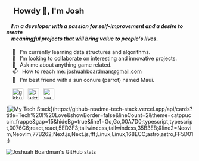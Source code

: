 ## &nbsp; &nbsp; Howdy 👋, I'm Josh

#### *&nbsp; &nbsp; I'm a developer with a passion for self-improvement and a desire to create* <br /> *&nbsp; &nbsp; meaningful projects that will bring value to people's lives.* <br />
&nbsp; &nbsp; 🌱 &nbsp; I’m currently learning data structures and algorithms. <br />
&nbsp; &nbsp; :telescope: &nbsp; I’m looking to collaborate on interesting and innovative projects. <br />
&nbsp; &nbsp; 💬 &nbsp; Ask me about anything game related.  <br />
&nbsp; &nbsp; 📫 &nbsp; How to reach me: joshuahboardman@gmail.com <br />
&nbsp; &nbsp; :parrot: &nbsp; I'm best friend with a sun conure (parrot) named Maui. <br />

&nbsp; &nbsp; [<img src='https://github.com/gauravghongde/social-icons/blob/master/SVG/Color/LinkedIN.svg' alt='github' height='30'>](https://www.linkedin.com/in/joshuahboardman) &nbsp; [<img src='https://github.com/gauravghongde/social-icons/blob/master/SVG/Color/Twitter.svg' alt='twitter' height='30'>](https://twitter.com/https://twitter.com/JoshuahBoardman) &nbsp; [<img src='https://github.com/gauravghongde/social-icons/blob/master/SVG/Color/Google.svg' alt='website' height='30'>](https://www.joshuahboardman.com/) <br />

[![My Tech Stack](https://github-readme-tech-stack.vercel.app/api/cards?title=Tech%20I%20Love&showBorder=false&lineCount=2&theme=catppuccin_frappe&gap=15&hideBg=true&line1=Go,Go,00A7D0;typescript,typescript,0076C6;react,react,5ED3F3;tailwindcss,tailwindcss,35B3EB;&line2=Neovim,Neovim,77B262;Next.js,Next.js,fff;Linux,Linux,168ECC;astro,astro,FF5D01;)](https://github-readme-tech-stack.vercel.app/api/cards?title=Tech%20I%20Love&showBorder=false&lineCount=2&theme=catppuccin_frappe&gap=15&hideBg=true&line1=Go,Go,00A7D0;typescript,typescript,0076C6;react,react,5ED3F3;tailwindcss,tailwindcss,35B3EB;&line2=Neovim,Neovim,77B262;Next.js,Next.js,fff;Linux,Linux,168ECC;astro,astro,FF5D01;)

![Joshuah Boardman's GitHub stats](https://github-readme-stats.vercel.app/api?username=JoshuahBoardman&show_icons=true&text_color=c6d0f5&icon_color=ca9ee6&title_color=81c8be&hide_border=true&theme=transparent) 
